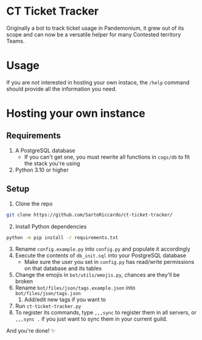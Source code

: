 # CT Ticket Tracker
Originally a bot to track ticket usage in Pandemonium, it grew out of its scope and can now
be a versatile helper for many Contested territory Teams.

# Usage

If you are not interested in hosting your own instace, the `/help` command should provide all
the information you need.

# Hosting your own instance

## Requirements
1. A PostgreSQL database
   * If you can't get one, you must rewrite all functions in `cogs/db` to fit the stack you're using
2. Python 3.10 or higher

## Setup

1. Clone the repo
```bash
git clone https://github.com/SartoRiccardo/ct-ticket-tracker/
```
2. Install Python dependencies
```bash
python -m pip install -r requirements.txt
```
3. Rename `config.example.py` into `config.py` and populate it accordingly
4. Execute the contents of `db_init.sql` into your PostgreSQL database
   * Make sure the user you set in `config.py` has read/write permissions on that database and its tables
5. Change the emojis in `bot/utils/emojis.py`, chances are they'll be broken
6. Rename `bot/files/json/tags.example.json` into `bot/files/json/tags.json`
   1. Add/edit new tags if you want to
7. Run `ct-ticket-tracker.py`
8. To register its commands, type `,,,sync` to register them in all servers, or `,,,sync .` if you just want to sync them in your current guild.

And you're done! ✨